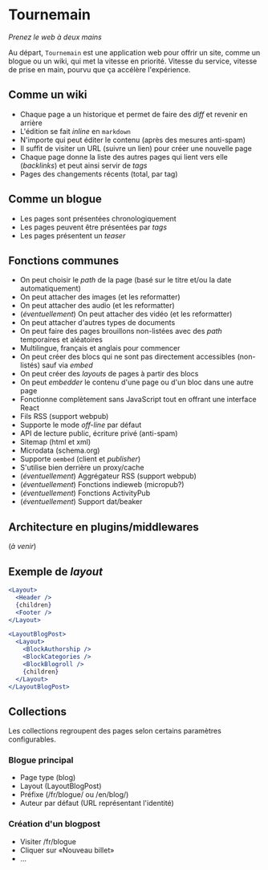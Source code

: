 # Tournemain

_Prenez le web à deux mains_

Au départ, `Tournemain` est une application web pour offrir un site, comme un blogue ou un wiki, qui met la vitesse en priorité. Vitesse du service, vitesse de prise en main, pourvu que ça accélère l'expérience.

## Comme un wiki

- Chaque page a un historique et permet de faire des _diff_ et revenir en arrière
- L'édition se fait _inline_ en `markdown`
- N'importe qui peut éditer le contenu (après des mesures anti-spam)
- Il suffit de visiter un URL (suivre un lien) pour créer une nouvelle page
- Chaque page donne la liste des autres pages qui lient vers elle (_backlinks_) et peut ainsi servir de _tags_
- Pages des changements récents (total, par tag)

## Comme un blogue

- Les pages sont présentées chronologiquement
- Les pages peuvent être présentées par _tags_
- Les pages présentent un _teaser_

## Fonctions communes

- On peut choisir le _path_ de la page (basé sur le titre et/ou la date automatiquement)
- On peut attacher des images (et les reformatter)
- On peut attacher des audio (et les reformatter)
- (_éventuellement_) On peut attacher des vidéo (et les reformatter)
- On peut attacher d'autres types de documents
- On peut faire des pages brouillons non-listées avec des _path_ temporaires et aléatoires
- Multilingue, français et anglais pour commencer
- On peut créer des blocs qui ne sont pas directement accessibles (non-listés) sauf via _embed_
- On peut créer des _layouts_ de pages à partir des blocs
- On peut _embedder_ le contenu d'une page ou d'un bloc dans une autre page
- Fonctionne complètement sans JavaScript tout en offrant une interface React
- Fils RSS (support webpub)
- Supporte le mode _off-line_ par défaut
- API de lecture public, écriture privé (anti-spam)
- Sitemap (html et xml)
- Microdata (schema.org)
- Supporte `oembed` (client et _publisher_)
- S'utilise bien derrière un proxy/cache
- (_éventuellement_) Aggrégateur RSS (support webpub)
- (_éventuellement_) Fonctions indieweb (micropub?)
- (_éventuellement_) Fonctions ActivityPub
- (_éventuellement_) Support dat/beaker

## Architecture en plugins/middlewares

(_à venir_)

## Exemple de _layout_

```jsx
<Layout>
  <Header />
  {children}
  <Footer />
</Layout>
```

```jsx
<LayoutBlogPost>
  <Layout>
    <BlockAuthorship />
    <BlockCategories />
    <BlockBlogroll />
    {children}
  </Layout>
</LayoutBlogPost>
```

## Collections

Les collections regroupent des pages selon certains paramètres configurables.

### Blogue principal

- Page type (blog)
- Layout (LayoutBlogPost)
- Préfixe (/fr/blogue/ ou /en/blog/)
- Auteur par défaut (URL représentant l'identité)

### Création d'un blogpost

- Visiter /fr/blogue
- Cliquer sur «Nouveau billet»
- ...
